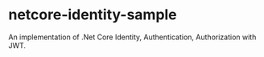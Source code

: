 # netcore-identity-sample
An implementation of .Net Core Identity, Authentication, Authorization with JWT.
